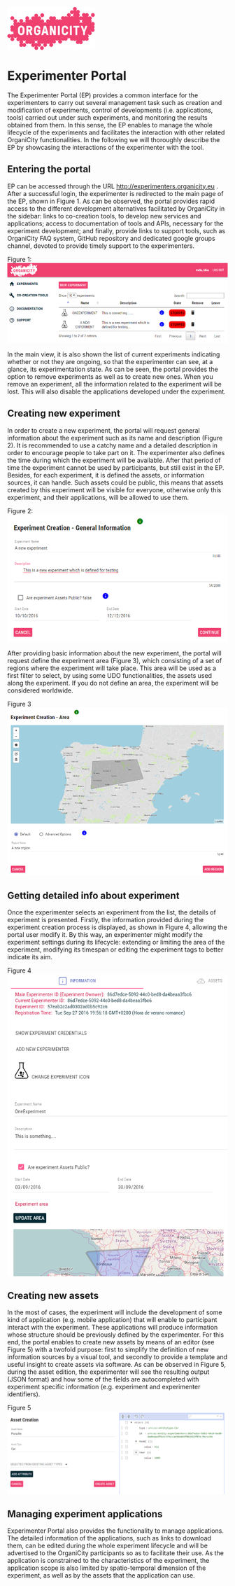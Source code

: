 ![Organicity Logo](../images/organicity_logo_pink_100.png)

# Experimenter Portal

The Experimenter Portal (EP) provides a common interface for the experimenters to carry out several management task such as creation and modification of experiments, control of developments (i.e. applications, tools) carried out under such experiments, and monitoring the results obtained from them. In this sense, the EP enables to manage the whole lifecycle of the experiments and facilitates the interaction with other related OrganiCity functionalities. In the following we will thoroughly describe the EP by showcasing the interactions of the experimenter with the tool.

## Entering the portal
EP can be accessed through the URL http://experimenters.organicity.eu . After a successful login, the experimenter is redirected to the main page of the EP, shown in Figure 1. As can be observed, the portal provides rapid access to the different development alternatives facilitated by OrganiCity in the sidebar: links to co-creation tools, to develop new services and applications; access to documentation of tools and APIs, necessary for the experiment development; and finally, provide links to support tools, such as OrganiCity FAQ system, GitHub repository and dedicated google groups channel, devoted to provide timely support to the experimenters.

Figure 1:
![alt text](../images/01-Portal_main.png)

In the main view, it is also shown the list of current experiments indicating whether or not they are ongoing, so that the experimenter can see, at a glance, its experimentation state. As can be seen, the portal provides the option to remove experiments as well as to create new ones. When you remove an experiment, all the information related to the experiment will be lost. This will also disable the applications developed under the experiment.

## Creating new experiment
In order to create a new experiment, the portal will request general information about the experiment such as its name and description (Figure 2). It is recommended to use a catchy name and a detailed description in order to encourage people to take part on it. The experimenter also defines the time during which the experiment will be available. After that period of time the experiment cannot be used by participants, but still exist in the EP. Besides, for each experiment, it is defined the assets, or information sources, it can handle. Such assets could be public, this means that assets created by this experiment will be visible for everyone, otherwise only this experiment, and their applications, will be allowed to use them.
 
Figure 2:
![alt text](../images/02-Create_experiment.png)

After providing basic information about the new experiment, the portal will request define the experiment area (Figure 3), which consisting of a set of regions where the experiment will take place. This area will be used as a first filter to select, by using some UDO functionalities, the assets used along the experiment. If you do not define an area, the experiment will be considered worldwide.
 
Figure 3
![alt text](../images/03-Define_area.png)

## Getting detailed info about experiment
Once the experimenter selects an experiment from the list, the details of experiment is presented. Firstly, the information provided during the experiment creation process is displayed, as shown in Figure 4, allowing the portal user modify it. By this way, an experimenter might modify the experiment settings during its lifecycle: extending or limiting the area of the experiment, modifying its timespan or editing the experiment tags to better indicate its aim.
 
Figure 4
![alt text](../images/04-Exp_info.png)

## Creating new assets
In the most of cases, the experiment will include the development of some kind of application (e.g. mobile application) that will enable to participant interact with the experiment. These applications will produce information whose structure should be previously defined by the experimenter. For this end, the portal enables to create new assets by means of an editor (see Figure 5) with a twofold purpose: first to simplify the definition of new information sources by a visual tool, and secondly to provide a template and useful insight to create assets via software. As can be observed in Figure 5, during the asset edition, the experimenter will see the resulting output (JSON format) and how some of the fields are autocompleted with experiment specific information (e.g. experiment and experimenter identifiers).

Figure 5
![alt text](../images/05-Create_assets.png)
 
## Managing experiment applications
Experimenter Portal also provides the functionality to manage applications. The detailed information of the applications, such as links to download them, can be edited during the whole experiment lifecycle and will be advertised to the OrganiCity participants so as to facilitate their use. As the application is constrained to the characteristics of the experiment, the application scope is also limited by spatio-temporal dimension of the experiment, as well as by the assets that the application can use.

